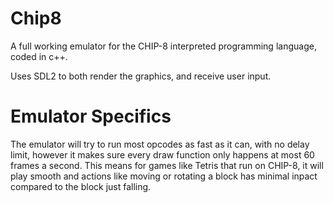 # Chip8
A full working emulator for the CHIP-8 interpreted programming language, coded in c++.

Uses SDL2 to both render the graphics, and receive user input.


# Emulator Specifics

The emulator will try to run most opcodes as fast as it can, with no delay limit, however it makes sure every draw function only happens at most 60 frames a second. This means for games like Tetris that run on CHIP-8, it will play smooth and actions like moving or rotating a block has minimal inpact compared to the block just falling.